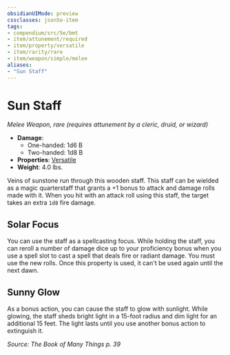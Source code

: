 ```yaml
---
obsidianUIMode: preview
cssclasses: json5e-item
tags:
- compendium/src/5e/bmt
- item/attunement/required
- item/property/versatile
- item/rarity/rare
- item/weapon/simple/melee
aliases: 
- "Sun Staff"
---
```

# Sun Staff
*Melee Weapon, rare (requires attunement by a cleric, druid, or wizard)*  

- **Damage**:
  - One-handed: 1d6 B
  - Two-handed: 1d8 B
- **Properties**: [Versatile](z_compendium/rules/item-properties.md#Versatile)
- **Weight**: 4.0 lbs.

Veins of sunstone run through this wooden staff. This staff can be wielded as a magic quarterstaff that grants a +1 bonus to attack and damage rolls made with it. When you hit with an attack roll using this staff, the target takes an extra `1d8` fire damage.

## Solar Focus

You can use the staff as a spellcasting focus. While holding the staff, you can reroll a number of damage dice up to your proficiency bonus when you use a spell slot to cast a spell that deals fire or radiant damage. You must use the new rolls. Once this property is used, it can't be used again until the next dawn.

## Sunny Glow

As a bonus action, you can cause the staff to glow with sunlight. While glowing, the staff sheds bright light in a 15-foot radius and dim light for an additional 15 feet. The light lasts until you use another bonus action to extinguish it.

*Source: The Book of Many Things p. 39*